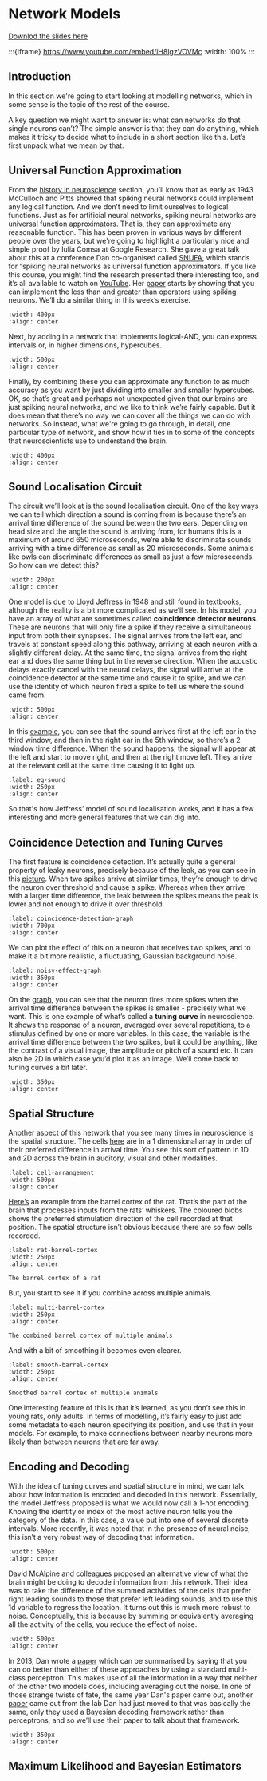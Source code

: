 # Network Models

[Downlod the slides here](W2-V4-network-models.pptx)

:::{iframe} https://www.youtube.com/embed/iH8lgzVOVMc
:width: 100%
:::

## Introduction

In this section we're going to start looking at modelling networks, which in some sense is the topic of the rest of the course.

A key question we might want to answer is: what can networks do that single neurons can’t? The simple answer is that they can do anything, which makes it tricky to decide what to include in a short section like this.
Let’s first unpack what we mean by that.

## Universal Function Approximation

From the [history in neuroscience](history) section, you’ll know that as early as 1943 McCulloch and Pitts showed that spiking neural networks could implement any logical function. And we don’t need to limit ourselves to logical functions. Just as for artificial neural networks, spiking neural networks are universal function approximators. That is, they can approximate any reasonable function.
This has been proven in various ways by different people over the years, but we're going to highlight a particularly nice and simple proof by Iulia Comsa at Google Research.
She gave a great talk about this at a conference Dan co-organised called [SNUFA](https://snufa.net ), which stands for “spiking neural networks as universal function approximators. If you like this course, you might find the research presented there interesting too, and it’s all available to watch on [YouTube](https://youtu.be/rk9AJ0w1mrw?si=_VlRXOQInIaWWMnY&t=1175).
Her [paper](https://arxiv.org/abs/1907.13223) starts by showing that you can implement the less than and greater than operators using spiking neurons. We’ll do a similar thing in this week’s exercise.

```{figure} network-modelsPicture1.png
:width: 400px
:align: center
```

Next, by adding in a network that implements logical-AND, you can express intervals or, in higher dimensions, hypercubes.

```{figure} network-modelsPicture2.png
:width: 500px
:align: center
```

Finally, by combining these you can approximate any function to as much accuracy as you want by just dividing into smaller and smaller hypercubes.
OK, so that’s great and perhaps not unexpected given that our brains are just spiking neural networks, and we like to think we’re fairly capable.
But it does mean that there’s no way we can cover all the things we can do with networks. So instead, what we're going to go through, in detail, one particular type of network, and show how it ties in to some of the concepts that neuroscientists use to understand the brain.

```{figure} network-modelsPicture3.png
:width: 400px
:align: center
```

## Sound Localisation Circuit

The circuit we’ll look at is the sound localisation circuit. One of the key ways we can tell which direction a sound is coming from is because there’s an arrival time difference of the sound between the two ears. Depending on head size and the angle the sound is arriving from, for humans this is a maximum of around 650 microseconds, we’re able to discriminate sounds arriving with a time difference as small as 20 microseconds. Some animals like owls can discriminate differences as small as just a few microseconds. So how can we detect this?

```{figure} network-modelsPicture4.png
:width: 200px
:align: center
```

One model is due to Lloyd Jeffress in 1948 and still found in textbooks, although the reality is a bit more complicated as we’ll see.
In his model, you have an array of what are sometimes called **coincidence detector neurons**. These are neurons that will only fire a spike if they receive a simultaneous input from both their synapses.
The signal arrives from the left ear, and travels at constant speed along this pathway, arriving at each neuron with a slightly different delay.
At the same time, the signal arrives from the right ear and does the same thing but in the reverse direction. When the acoustic delays exactly cancel with the neural delays, the signal will arrive at the coincidence detector at the same time and cause it to spike, and we can use the identity of which neuron fired a spike to tell us where the sound came from.

```{figure} network-modelsPicture5.png
:width: 500px
:align: center
```

In this [example](eg-sound), you can see that the sound arrives first at the left ear in the third window, and then in the right ear in the 5th window, so there’s a 2 window time difference. When the sound happens, the signal will appear at the left and start to move right, and then at the right move left. They arrive at the relevant cell at the same time causing it to light up. 

```{figure} network-modelsPicture6.png
:label: eg-sound
:width: 250px
:align: center
```

So that's how Jeffress’ model of sound localisation works, and it has a few interesting and more general features that we can dig into.

## Coincidence Detection and Tuning Curves

The first feature is coincidence detection. It’s actually quite a general property of leaky neurons, precisely because of the leak, as you can see in this [picture](coincidence-detection-graph).
When two spikes arrive at similar times, they’re enough to drive the neuron over threshold and cause a spike.
Whereas when they arrive with a larger time difference, the leak between the spikes means the peak is lower and not enough to drive it over threshold.

```{figure} network-modelsPicture7.png
:label: coincidence-detection-graph
:width: 700px
:align: center
```

We can plot the effect of this on a neuron that receives two spikes, and to make it a bit more realistic, a fluctuating, Gaussian background noise.

```{figure} network-modelsPicture8.png
:label: noisy-effect-graph
:width: 350px
:align: center
```

On the [graph](noisy-effect-graph), you can see that the neuron fires more spikes when the arrival time difference between the spikes is smaller - precisely what we want.
This is one example of what’s called a **tuning curve** in neuroscience. It shows the response of a neuron, averaged over several repetitions, to a stimulus defined by one or more variables. In this case, the variable is the arrival time difference between the two spikes, but it could be anything, like the contrast of a visual image, the amplitude or pitch of a sound etc. It can also be 2D in which case you’d plot it as an image. We’ll come back to tuning curves a bit later.

```{figure} network-modelsPicture9.png
:width: 350px
:align: center
```

## Spatial Structure

Another aspect of this network that you see many times in neuroscience is the spatial structure.
The cells [here](cell-arrangement) are in a 1 dimensional array in order of their preferred difference in arrival time.
You see this sort of pattern in 1D and 2D across the brain in auditory, visual and other modalities.

```{figure} network-modelsPicture10.png
:label: cell-arrangement
:width: 500px
:align: center
```

[Here’s](rat-barrel-cortex) an example from the barrel cortex of the rat. That’s the part of the brain that processes inputs from the rats’ whiskers. The coloured blobs shows the preferred stimulation direction of the cell recorded at that position. The spatial structure isn’t obvious because there are so few cells recorded.

```{figure} network-modelsPicture11.png
:label: rat-barrel-cortex
:width: 250px
:align: center

The barrel cortex of a rat
```

But, you start to see it if you combine across multiple animals.

```{figure} network-modelsPicture12.png
:label: multi-barrel-cortex
:width: 250px
:align: center

The combined barrel cortex of multiple animals
```

And with a bit of smoothing it becomes even clearer.

```{figure} network-modelsPicture13.png
:label: smooth-barrel-cortex
:width: 250px
:align: center

Smoothed barrel cortex of multiple animals
```

One interesting feature of this is that it’s learned, as you don’t see this in young rats, only adults.
In terms of modelling, it’s fairly easy to just add some metadata to each neuron specifying its position, and use that in your models. For example, to make connections between nearby neurons more likely than between neurons that are far away.

## Encoding and Decoding

With the idea of tuning curves and spatial structure in mind, we can talk about how information is encoded and decoded in this network.
Essentially, the model Jeffress proposed is what we would now call a 1-hot encoding. Knowing the identity or index of the most active neuron tells you the category of the data. In this case, a value put into one of several discrete intervals.
More recently, it was noted that in the presence of neural noise, this isn’t a very robust way of decoding that information.

```{figure} network-modelsPicture14.png
:width: 500px
:align: center
```

David McAlpine and colleagues proposed an alternative view of what the brain might be doing to decode information from this network. Their idea was to take the difference of the summed activities of the cells that prefer right leading sounds to those that prefer left leading sounds, and to use this 1d variable to regress the location. It turns out this is much more robust to noise. Conceptually, this is because by summing or equivalently averaging all the activity of the cells, you reduce the effect of noise.

```{figure} network-modelsPicture15.png
:width: 500px
:align: center
```

In 2013, Dan wrote a [paper](https://elifesciences.org/articles/01312) which can be summarised by saying that you can do better than either of these approaches by using a standard multi-class perceptron. This makes use of all the information in a way that neither of the other two models does, including averaging out the noise. In one of those strange twists of fate, the same year Dan's paper came out, another [paper](https://doi.org/10.1523/JNEUROSCI.2034-13.2013) came out from the lab Dan had just moved to that was basically the same, only they used a Bayesian decoding framework rather than perceptrons, and so we’ll use their paper to talk about that framework.

```{figure} network-modelsPicture16.png
:width: 350px
:align: center
```

## Maximum Likelihood and Bayesian Estimators